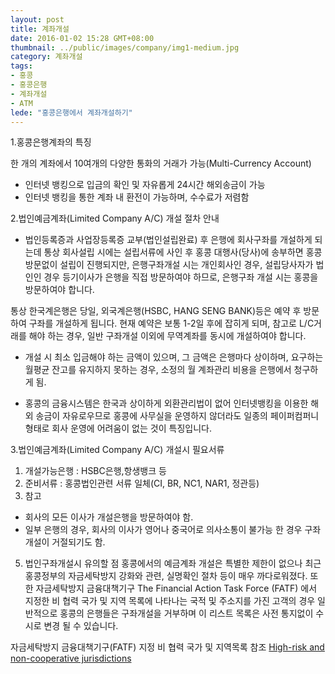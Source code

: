 ```yaml
---
layout: post
title: 계좌개설
date: 2016-01-02 15:28 GMT+08:00
thumbnail: ../public/images/company/img1-medium.jpg
category: 계좌개설
tags:
- 홍콩
- 홍콩은행
- 계좌개설
- ATM
lede: "홍콩은행에서 계좌개설하기"
---
```


1.홍콩은행계좌의 특징

한 개의 계좌에서 10여개의 다양한 통화의 거래가 가능(Multi-Currency Account)
- 인터넷 뱅킹으로 입금의 확인 및 자유롭게 24시간 해외송금이 가능
- 인터넷 뱅킹을 통한 계좌 내 환전이 가능하며, 수수료가 저렴함

2.법인예금계좌(Limited Company A/C) 개설 절차 안내
- 법인등록증과 사업장등록증 교부(법인설립완료) 후 은행에 회사구좌를 개설하게 되는데 통상 회사설립 시에는 설립서류에 사인 후 홍콩 대행사(당사)에 송부하면 홍콩방문없이 설립이 진행되지만, 은행구좌개설 시는 개인회사인 경우, 설립당사자가 법인인 경우 등기이사가 은행을 직접 방문하여야 하므로, 은행구좌 개설 시는 홍콩을 방문하여야 합니다.

통상 한국계은행은 당일, 외국계은행(HSBC, HANG SENG BANK)등은 예약 후 방문하여 구좌를 개설하게 됩니다. 현재 예약은 보통 1-2일 후에 잡히게 되며, 참고로 L/C거래를 해야 하는 경우, 일반 구좌개설 이외에 무역계좌를 동시에 개설하여야 합니다.

- 개설 시 최소 입금해야 하는 금액이 있으며, 그 금액은 은행마다 상이하며, 요구하는 월평균 잔고를 유지하지 못하는 경우, 소정의 월 계좌관리 비용을 은행에서 청구하게 됨.

- 홍콩의 금융시스템은 한국과 상이하게 외환관리법이 없어 인터넷뱅킹을 이용한 해외 송금이 자유로우므로 홍콩에 사무실을 운영하지 않더라도 일종의 페이퍼컴퍼니 형태로 회사 운영에 어려움이 없는 것이 특징입니다.

3.법인예금계좌(Limited Company A/C) 개설시 필요서류
1) 개설가능은행 : HSBC은행,항생뱅크 등
2) 준비서류 : 홍콩법인관련 서류 일체(CI, BR, NC1, NAR1, 정관등)
3) 참고
- 회사의 모든 이사가 개설은행을 방문하여야 함.
- 일부 은행의 경우, 회사의 이사가 영어나 중국어로 의사소통이 불가능 한 경우 구좌개설이 거절되기도 함.

5. 법인구좌개설시 유의할 점
홍콩에서의 예금계좌 개설은 특별한 제한이 없으나 최근 홍콩정부의 자금세탁방지 강화와 관련, 실명확인 절차 등이 매우 까다로워졌다. 또한 자금세탁방지 금융대책기구 The Financial Action Task Force (FATF) 에서 지정한 비 협력 국가 및 지역 목록에 나타나는 국적 및 주소지를 가진 고객의 경우 일반적으로 홍콩의 은행들은 구좌개설을 거부하며 이 리스트 목록은 사전 통지없이 수시로 변경 될 수 있습니다.

자금세탁방지 금융대책기구(FATF) 지정 비 협력 국가 및 지역목록 참조
[High-risk and non-cooperative jurisdictions](http://www.fatf-gafi.org/publications/high-riskandnon-cooperativejurisdictions/documents/fatfpublicstatement-19october2012.html)
